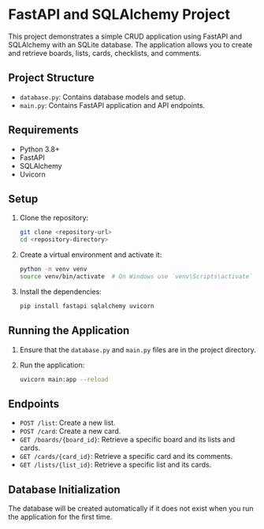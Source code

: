 # FastAPI and SQLAlchemy Project

This project demonstrates a simple CRUD application using FastAPI and SQLAlchemy with an SQLite database. The application allows you to create and retrieve boards, lists, cards, checklists, and comments.

## Project Structure

- `database.py`: Contains database models and setup.
- `main.py`: Contains FastAPI application and API endpoints.

## Requirements

- Python 3.8+
- FastAPI
- SQLAlchemy
- Uvicorn

## Setup

1. Clone the repository:

    ```bash
    git clone <repository-url>
    cd <repository-directory>
    ```

2. Create a virtual environment and activate it:

    ```bash
    python -m venv venv
    source venv/bin/activate  # On Windows use `venv\Scripts\activate`
    ```

3. Install the dependencies:

    ```bash
    pip install fastapi sqlalchemy uvicorn
    ```

## Running the Application

1. Ensure that the `database.py` and `main.py` files are in the project directory.

2. Run the application:

    ```bash
    uvicorn main:app --reload
    ```



## Endpoints

- `POST /list`: Create a new list.
- `POST /card`: Create a new card.
- `GET /boards/{board_id}`: Retrieve a specific board and its lists and cards.
- `GET /cards/{card_id}`: Retrieve a specific card and its comments.
- `GET /lists/{list_id}`: Retrieve a specific list and its cards.

## Database Initialization

The database will be created automatically if it does not exist when you run the application for the first time.

